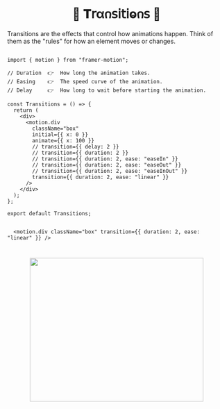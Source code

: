 
<h1  align="center" > 🍄 𝐓𝗋α𐓣𝗌𝗂𝗍𝗂ⱺ𐓣𝗌  🥠</h1>

Transitions are the effects that control how animations happen. Think of them as the "rules" for how an element moves or changes.

```TSX

import { motion } from "framer-motion";

// Duration  👉  How long the animation takes.
// Easing    👉  The speed curve of the animation.
// Delay     👉  How long to wait before starting the animation.

const Transitions = () => {
  return (
    <div>
      <motion.div
        className="box"
        initial={{ x: 0 }}
        animate={{ x: 100 }}
        // transition={{ delay: 2 }}
        // transition={{ duration: 2 }}
        // transition={{ duration: 2, ease: "easeIn" }}
        // transition={{ duration: 2, ease: "easeOut" }}
        // transition={{ duration: 2, ease: "easeInOut" }}
        transition={{ duration: 2, ease: "linear" }}
      />
    </div>
  );
};

export default Transitions;

```


```TSX

  <motion.div className="box" transition={{ duration: 2, ease: "linear" }} />

```

<h1  align="center" > 

<img src="https://github.com/user-attachments/assets/f8068dbd-3b89-480d-bdb2-a183188f3353" width="400px" height="331px"/>

</h1>
